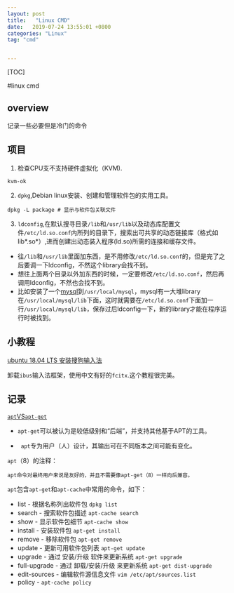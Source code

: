 ```yaml
---
layout: post
title:   "Linux CMD"
date:   2019-07-24 13:55:01 +0800
categories: "Linux"
tag: "cmd"


---
```


[TOC]





#linux cmd

## overview

记录一些必要但是冷门的命令

## 项目

1. 检查CPU支不支持硬件虚拟化（KVM).

```shell
kvm-ok
```

2. `dpkg`,Debian linux安装、创建和管理软件包的实用工具。

```shell
dpkg -L package # 显示与软件包关联文件
```

3. `ldconfig`,在默认搜寻目录`/lib`和`/usr/lib`以及动态库配置文件`/etc/ld.so.conf`内所列的目录下，搜索出可共享的动态链接库（格式如lib*.so*）,进而创建出动态装入程序(ld.so)所需的连接和缓存文件。

* 往`/lib`和`/usr/lib`里面加东西，是不用修改`/etc/ld.so.conf`的，但是完了之后要调一下ldconfig，不然这个library会找不到。
* 想往上面两个目录以外加东西的时候，一定要修改`/etc/ld.so.conf`，然后再调用ldconfig，不然也会找不到。
* 比如安装了一个[mysql](http://man.linuxde.net/mysql)到`/usr/local/mysql`，mysql有一大堆library在`/usr/local/mysql/lib`下面，这时就需要在`/etc/ld.so.conf`下面加一行`/usr/local/mysql/lib`，保存过后ldconfig一下，新的library才能在程序运行时被找到。



## 小教程

[ubuntu 18.04 LTS 安装搜狗输入法](https://www.jianshu.com/p/c936a8a2180e)

卸载`ibus`输入法框架，使用中文有好的`fcitx`.这个教程很完美。

## 记录

[`apt`VS`apt-get`](https://askubuntu.com/questions/445384/what-is-the-difference-between-apt-and-apt-get)

* `apt-get`可以被认为是较低级别和“后端”，并支持其他基于APT的工具。

* ` apt`专为用户（人）设计，其输出可在不同版本之间可能有变化。

`apt`（8）的注释：

```plain
apt命令对最终用户来说是友好的，并且不需要像apt-get（8）一样向后兼容。
```

`apt`包含`apt-get`和`apt-cache`中常用的命令，如下：

- list - 根据名称列出软件包 `dpkg list`
- search - 搜索软件包描述 `apt-cache search`
- show - 显示软件包细节 `apt-cache show`
- install - 安装软件包 `apt-get install`
- remove - 移除软件包 `apt-get remove`
- update - 更新可用软件包列表 `apt-get update`
- upgrade - 通过 安装/升级 软件来更新系统 `apt-get upgrade`
- full-upgrade - 通过 卸载/安装/升级 来更新系统 `apt-get dist-upgrade`
- edit-sources - 编辑软件源信息文件 `vim /etc/apt/sources.list`
- policy - `apt-cache policy`